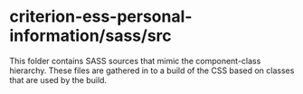 # criterion-ess-personal-information/sass/src

This folder contains SASS sources that mimic the component-class hierarchy. These files
are gathered in to a build of the CSS based on classes that are used by the build.
